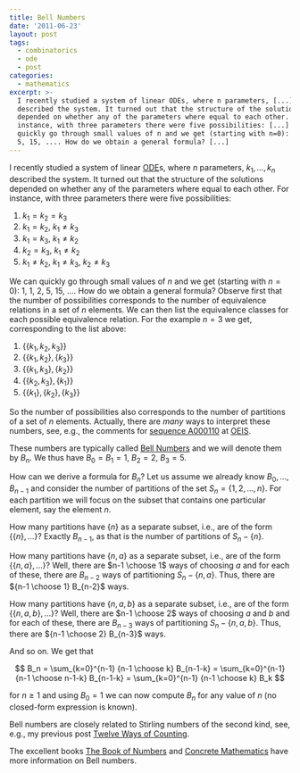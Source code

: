 ```yaml
---
title: Bell Numbers
date: '2011-06-23'
layout: post
tags:
  - combinatorics
  - ode
  - post
categories:
  - mathematics
excerpt: >-
  I recently studied a system of linear ODEs, where n parameters, [...]
  described the system. It turned out that the structure of the solutions
  depended on whether any of the parameters where equal to each other. For
  instance, with three parameters there were five possibilities: [...] We can
  quickly go through small values of n and we get (starting with n=0): 1, 1, 2,
  5, 15, .... How do we obtain a general formula? [...]
---
```

I recently studied a system of linear [ODE](http://en.wikipedia.org/wiki/Ordinary_differential_equation)s, where $n$ parameters, $k_1, \ldots, k_n$ described the system. It turned out that the structure of the solutions depended on whether any of the parameters where equal to each other. For instance, with three parameters there were five possibilities:

1. $k_1 = k_2 = k_3$
2. $k_1 = k_2$, $k_1 \neq k_3$
3. $k_1 = k_3$, $k_1 \neq k_2$
4. $k_2 = k_3$, $k_1 \neq k_2$
5. $k_1 \neq k_2$, $k_1 \neq k_3$, $k_2 \neq k_3$

We can quickly go through small values of $n$ and we get (starting with $n=0$): 1, 1, 2, 5, 15, &#8230;. How do we obtain a general formula? Observe first that the number of possibilities corresponds to the number of equivalence relations in a set of $n$ elements. We can then list the equivalence classes for each possible equivalence relation. For the example $n=3$ we get, corresponding to the list above:

1. $\{\{k_1,k_2,k_3\}\}$
2. $\{\{k_1,k_2\}, \{k_3\}\}$
3. $\{\{k_1,k_3\}, \{k_2\}\}$
4. $\{\{k_2,k_3\}, \{k_1\}\}$
5. $\{\{k_1\}, \{k_2\}, \{k_3\}\}$

So the number of possibilities also corresponds to the number of partitions of a set of $n$ elements. Actually, there are *many* ways to interpret these numbers, see, e.g., the comments for [sequence A000110](http://oeis.org/A000110) at [OEIS](http://oeis.org).

These numbers are typically called [Bell Numbers](http://en.wikipedia.org/wiki/Bell_number) and we will denote them by $B_n$. We thus have $B_0 = B_1 = 1$, $B_2 = 2$, $B_3 = 5$.

How can we derive a formula for $B_n$? Let us assume we already know $B_0, \ldots, B_{n-1}$ and consider the number of partitions of the set $S_n=\{1,2,\ldots,n\}$. For each partition we will focus on the subset that contains one particular element, say the element $n$.

How many partitions have $\{n\}$ as a separate subset, i.e., are of the form $\{\{n\}, \ldots \}$? Exactly $B_{n-1}$, as that is the number of partitions of $S_n - \{n\}$.

How many partitions have $\{n,a\}$ as a separate subset, i.e., are of the form $\{\{n,a\}, \ldots \}$? Well, there are $n-1 \choose 1$ ways of choosing $a$ and for each of these, there are $B_{n-2}$ ways of partitioning $S_n - \{n,a\}$. Thus, there are ${n-1 \choose 1} B_{n-2}$ ways.

How many partitions have $\{n,a,b\}$ as a separate subset, i.e., are of the form $\{\{n,a,b\}, \ldots \}$? Well, there are $n-1 \choose 2$ ways of choosing $a$ and $b$ and for each of these, there are $B_{n-3}$ ways of partitioning $S_n - \{n,a,b\}$. Thus, there are ${n-1 \choose 2} B_{n-3}$ ways.

And so on. We get that

$$
B_n = \sum_{k=0}^{n-1} {n-1 \choose k} B_{n-1-k} = \sum_{k=0}^{n-1} {n-1 \choose n-1-k} B_{n-1-k} = \sum_{k=0}^{n-1} {n-1 \choose k} B_k
$$

for $n \geq 1$ and using $B_0 = 1$ we can now compute $B_n$ for any value of $n$ (no closed-form expression is known).

Bell numbers are closely related to Stirling numbers of the second kind, see, e.g., my previous post [Twelve Ways of Counting](/blog/2008/12/twelve-ways-of-counting).

The excellent books [The Book of Numbers](https://en.wikipedia.org/wiki/Special:BookSources/038797993X) and [Concrete Mathematics](https://en.wikipedia.org/wiki/Special:BookSources/0201558025) have more information on Bell numbers.

